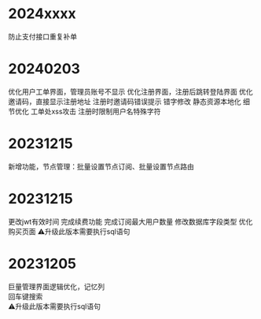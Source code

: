 # 2024xxxx
防止支付接口重复补单

# 20240203
优化用户工单界面，管理员账号不显示
优化注册界面，注册后跳转登陆界面
优化邀请码，直接显示注册地址
注册时邀请码错误提示
错字修改
静态资源本地化
细节优化
工单处xss攻击
注册时限制用户名特殊字符


# 20231215 
新增功能，节点管理：批量设置节点订阅、批量设置节点路由

# 20231215 
更改jwt有效时间
完成续费功能
完成订阅最大用户数量
修改数据库字段类型
优化购买页面
⚠️升级此版本需要执行sql语句

# 20231205  
巨量管理界面逻辑优化，记忆列  
回车键搜索  
⚠️升级此版本需要执行sql语句  

